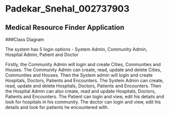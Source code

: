 # Padekar_Snehal_002737903

## Medical Resource Finder Application

###Class Diagram



The system has 5 login options - System Admin, Community Admin, Hospital Admin, Patient and Doctor

Firstly, the Community Admin will login and create Cities, Communties and Houses. The Community Admin can create, read, update and delete Cities, Communties and Houses.
Then the System admin will login and create Hospitals, Doctors, Patients and Encounters. The System Admin can create, read, update and delete Hospitals, Doctors, Patients and Encounters.
Then the Hospital Admin can also create, read and update Hospitals, Doctors, Patients and Encounters.
The Patient can login and view, edit his details and look for hospitals in his community.
The doctor can login and view, edit his details and look for patients he encountered with.


